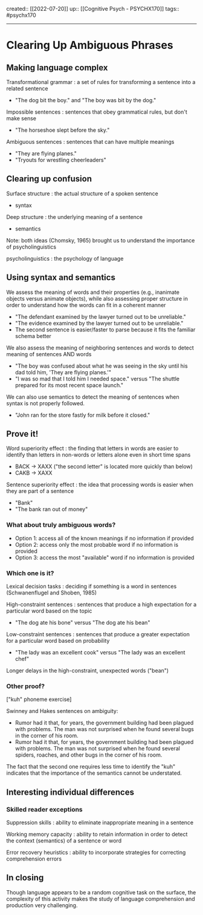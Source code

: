 created:: [[2022-07-20]]
up:: [[Cognitive Psych - PSYCHX170]]
tags:: #psychx170 
***
# Clearing Up Ambiguous Phrases

## Making language complex

Transformational grammar
: a set of rules for transforming a sentence into a related sentence
- "The dog bit the boy." and "The boy was bit by the dog."

Impossible sentences
: sentences that obey grammatical rules, but don't make sense
- "The horseshoe slept before the sky."

Ambiguous sentences
: sentences that can have multiple meanings
- "They are flying planes."
- "Tryouts for wrestling cheerleaders"

## Clearing up confusion

Surface structure
: the actual structure of a spoken sentence
- syntax

Deep structure
: the underlying meaning of a sentence
- semantics

Note: both ideas (Chomsky, 1965) brought us to understand the importance of psycholinguistics

psycholinguistics
: the psychology of language

## Using syntax and semantics

We assess the meaning of words and their properties (e.g., inanimate objects versus animate objects), while also assessing proper structure in order to understand how the words can fit in a coherent manner
- "The defendant examined by the lawyer turned out to be unreliable."
- "The evidence examined by the lawyer turned out to be unreliable."
- The second sentence is easier/faster to parse because it fits the familiar schema better

We also assess the meaning of neighboring sentences and words to detect meaning of sentences AND words
- "The boy was confused about what he was seeing in the sky until his dad told him, 'They are flying planes.'"
- "I was so mad that I told him I needed space." versus "The shuttle prepared for its most recent space launch."

We can also use semantics to detect the meaning of sentences when syntax is not properly followed.
- "John ran for the store fastly for milk before it closed."

## Prove it!

Word superiority effect
: the finding that letters in words are easier to identify than letters in non-words or letters alone even in short time spans
- BACK -> XAXX ("the second letter" is located more quickly than below)
- CAKB -> XAXX

Sentence superiority effect
: the idea that processing words is easier when they are part of a sentence
- "Bank"
- "The bank ran out of money"

### What about truly ambiguous words?

- Option 1: access all of the known meanings if no information if provided
- Option 2: access only the most probable word if no information is provided
- Option 3: access the most "available" word if no information is provided

### Which one is it?

Lexical decision tasks
: deciding if something is a word in sentences (Schwanenflugel and Shoben, 1985)

High-constraint sentences
: sentences that produce a high expectation for a particular word based on the topic
- "The dog ate his bone" versus "The dog ate his bean"

Low-constraint sentences
: sentences that produce a greater expectation for a particular word based on probability
- "The lady was an excellent cook" versus "The lady was an excellent chef"

Longer delays in the high-constraint, unexpected words ("bean")

### Other proof?

["kuh" phoneme exercise]

Swinney and Hakes sentences on ambiguity:
- Rumor had it that, for years, the government building had been plagued with problems. The man was not surprised when he found several bugs in the corner of his room.
- Rumor had it that, for years, the government building had been plagued with problems. The man was not surprised when he found several spiders, roaches, and other bugs in the corner of his room.

The fact that the second one requires less time to identify the "kuh" indicates that the importance of the semantics cannot be understated.

## Interesting individual differences

### Skilled reader exceptions

Suppression skills
: ability to eliminate inappropriate meaning in a sentence

Working memory capacity
: ability to retain information in order to detect the context (semantics) of a sentence or word

Error recovery heuristics
: ability to incorporate strategies for correcting comprehension errors

## In closing

Though language appears to be a random cognitive task on the surface, the complexity of this activity makes the study of language comprehension and production very challenging.